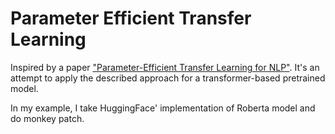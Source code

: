 # Parameter Efficient Transfer Learning
Inspired by a paper ["Parameter-Efficient Transfer Learning for NLP"](https://arxiv.org/abs/1902.00751). It's an attempt to apply the described approach for a transformer-based pretrained model.



In my example, I take HuggingFace' implementation of Roberta model and do monkey patch.
